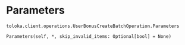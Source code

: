 # Parameters
`toloka.client.operations.UserBonusCreateBatchOperation.Parameters`

```
Parameters(self, *, skip_invalid_items: Optional[bool] = None)
```

